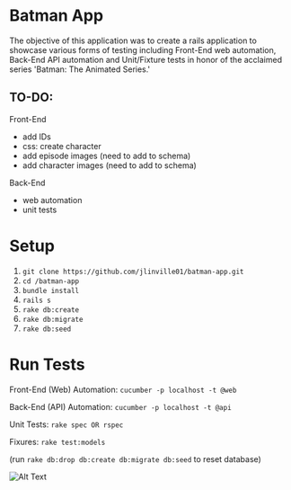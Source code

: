 # Batman App

The objective of this application was to create a rails application to showcase various forms of testing including Front-End web automation, Back-End API automation and Unit/Fixture tests in honor of the acclaimed series 'Batman: The Animated Series.'

## TO-DO:

Front-End
- add IDs
- css: create character
- add episode images (need to add to schema)
- add character images (need to add to schema)

Back-End
- web automation
- unit tests

# Setup

1. `git clone https://github.com/jlinville01/batman-app.git`
2. `cd /batman-app`
3. `bundle install`
4. `rails s`
5. `rake db:create`
6. `rake db:migrate`
7. `rake db:seed`

# Run Tests

Front-End (Web) Automation:
`cucumber -p localhost -t @web`

Back-End (API) Automation:
`cucumber -p localhost -t @api`

Unit Tests:
`rake spec OR rspec`

Fixures:
`rake test:models`

(run `rake db:drop db:create db:migrate db:seed` to reset database)

![Alt Text](https://media.giphy.com/media/5DQdk5oZzNgGc/giphy.gif)
